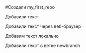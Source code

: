 #Создали my_first_repo

Добавили текст

Добавили текст через веб-браузер

Добавим текст локально

Добавили текст в ветке newbranch